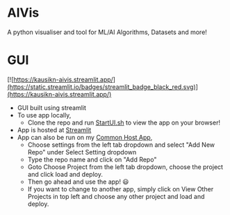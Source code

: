 # AIVis
 A python visualiser and tool for ML/AI Algorithms, Datasets and more!

# GUI
[![https://kausikn-aivis.streamlit.app/](https://static.streamlit.io/badges/streamlit_badge_black_red.svg)](https://kausikn-aivis.streamlit.app/)

- GUI built using streamlit
- To use app locally,
    - Clone the repo and run [StartUI.sh](StartUI.sh) to view the app on your browser!
- App is hosted at [Streamlit](https://kausikn-aivis.streamlit.app/)
- App can also be run on my [Common Host App](https://kausikn-commonhostapp.streamlit.app/),
    - Choose settings from the left tab dropdown and select "Add New Repo" under Select Setting dropdown
    - Type the repo name and click on "Add Repo"
    - Goto Choose Project from the left tab dropdown, choose the project and click load and deploy.
    - Then go ahead and use the app! 😃
    - If you want to change to another app, simply click on View Other Projects in top left and choose any other project and load and deploy.